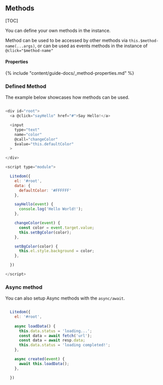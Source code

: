## Methods

[TOC]

You can define your own methods in the instance. 

Method can be used to be accessed by other methods via `this.$method-name(...args)`, or can be used as events methods in the instance of `@click="$method-name"`


#### Properties

{% include "content/guide-docs/_method-properties.md" %}

### Defined Method

The example below showcases how methods can be used.

```js

<div id="root">
  <a @click="sayHello" href="#">Say Hello!</a>

  <input 
    type="text" 
    name="color" 
    @call="changeColor" 
    $value="this.defaultColor"
  > 

</div>

<script type="module">

  Litedom({
    el: '#root',
    data: {
      defaultColor: '#FFFFFF'
    },

    sayHello(event) {
      console.log('Hello World!');
    },

    changeColor(event) {
      const color = event.target.value;
      this.setBgColor(color);
    },

    setBgColor(color) {
      this.el.style.background = color;
    },

  })

</script>

```


### Async method

You can also setup Async methods with the `async/await`. 


```js

  Litedom({
    el: '#root',
    
    async loadData() {
      this.data.status = 'loading...';
      const data = await fetch('url');
      const data = await resp.data;
      this.data.status = 'loading completed!';
    },

    async created(event) {
      await this.loadData();
    },

  })


```